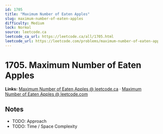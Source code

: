 ```yaml
--- 
id: 1705
title: "Maximum Number of Eaten Apples"
slug: maximum-number-of-eaten-apples
difficulty: Medium
lock: Normal
source: leetcode.ca
leetcode_ca_url: https://leetcode.ca/all/1705.html
leetcode_url: https://leetcode.com/problems/maximum-number-of-eaten-apples/
---
```


# 1705. Maximum Number of Eaten Apples

**Links:** [Maximum Number of Eaten Apples @ leetcode.ca](https://leetcode.ca/all/1705.html) · [Maximum Number of Eaten Apples @ leetcode.com](https://leetcode.com/problems/maximum-number-of-eaten-apples/)

## Notes
- TODO: Approach
- TODO: Time / Space Complexity
